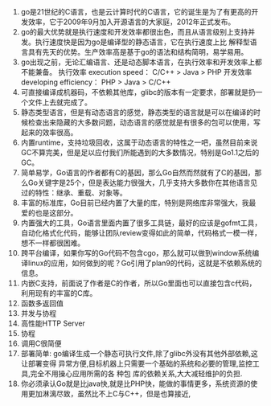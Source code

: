 1. go是21世纪的C语言，也是云计算时代的C语言，它的诞生是为了有更高的开发效率，它于2009年9月加入开源语言的大家庭，2012年正式发布。
2. go的最大优势就是执行速度和开发效率都很出色，而且从语言级别上支持并发。执行速度快是因为go是编译型的静态语言，它在执行速度上比
解释型语言具有先天的优势。生产效率高是基于go的语法和结构简明，易学易用。
3. go出现之前，无论汇编语言、还是动态脚本语言，在执行效率和开发效率上都不能兼备。
  执行效率 execution speed：  C/C++    >  Java   >  PHP
  开发效率 developing efficiency：  PHP   >  Java  >  C/C++
4. 可直接编译成机器码，不依赖其他库，glibc的版本有一定要求，部署就是扔一个文件上去就完成了。
5. 静态类型语言，但是有动态语言的感觉，静态类型的语言就是可以在编译的时候检查出来隐藏的大多数问题，动态语言的感觉就是有很多的包可以使用，写起来的效率很高。
6. 内置runtime，支持垃圾回收，这属于动态语言的特性之一吧，虽然目前来说GC不算完美，但是足以应付我们所能遇到的大多数情况，特别是Go1.1之后的GC。
7. 简单易学，Go语言的作者都有C的基因，那么Go自然而然就有了C的基因，那么Go关键字是25个，但是表达能力很强大，几乎支持大多数你在其他语言见过的特性：继承、重载、对象等。
8. 丰富的标准库，Go目前已经内置了大量的库，特别是网络库非常强大，我最爱的也是这部分。
9. 内置强大的工具，Go语言里面内置了很多工具链，最好的应该是gofmt工具，自动化格式化代码，能够让团队review变得如此的简单，代码格式一模一样，想不一样都很困难。
10. 跨平台编译，如果你写的Go代码不包含cgo，那么就可以做到window系统编译linux的应用，如何做到的呢？Go引用了plan9的代码，这就是不依赖系统的信息。
11. 内嵌C支持，前面说了作者是C的作者，所以Go里面也可以直接包含c代码，利用现有的丰富的C库。
12. 函数多返回值
13. 并发与协程
14. 高性能HTTP Server
15. 协程
16. 调用C很简便
17. 部署简单: go编译生成一个静态可执行文件,除了glibc外没有其他外部依赖,这让部署变得
异常方便,目标机器上只需要一个基础的系统和必要的管理,监控工具,完全不用操心应用所需的各
种包 库的依赖关系,大大减轻维护的负担.
18. 你必须承认Go就是比java快,就是比PHP快，能做的事情更多，系统资源的使用更加淋漓尽致，虽然比不上C与C++，但是也算接近,
